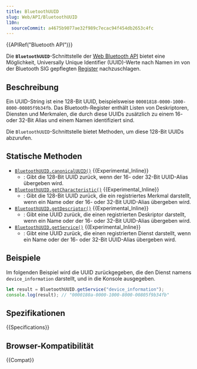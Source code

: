 ```yaml
---
title: BluetoothUUID
slug: Web/API/BluetoothUUID
l10n:
  sourceCommit: a4675b9077ae32f989c7ecac94f454db2653c4fc
---
```


{{APIRef("Bluetooth API")}}

Die **`BluetoothUUID`**-Schnittstelle der [Web Bluetooth API](/de/docs/Web/API/Web_Bluetooth_API) bietet eine Möglichkeit, Universally Unique Identifier (UUID)-Werte nach Namen im von der Bluetooth SIG gepflegten [Register](https://www.bluetooth.com/specifications/assigned-numbers/) nachzuschlagen.

## Beschreibung

Ein UUID-String ist eine 128-Bit UUID, beispielsweise `00001818-0000-1000-8000-00805f9b34fb`.
Das Bluetooth-Register enthält Listen von Deskriptoren, Diensten und Merkmalen, die durch diese UUIDs zusätzlich zu einem 16- oder 32-Bit Alias und einem Namen identifiziert sind.

Die `BluetoothUUID`-Schnittstelle bietet Methoden, um diese 128-Bit UUIDs abzurufen.

## Statische Methoden

- [`BluetoothUUID.canonicalUUID()`](/de/docs/Web/API/BluetoothUUID/canonicalUUID_static) {{Experimental_Inline}}
  - : Gibt die 128-Bit UUID zurück, wenn der 16- oder 32-Bit UUID-Alias übergeben wird.
- [`BluetoothUUID.getCharacteristic()`](/de/docs/Web/API/BluetoothUUID/getCharacteristic_static) {{Experimental_Inline}}
  - : Gibt die 128-Bit UUID zurück, die ein registriertes Merkmal darstellt, wenn ein Name oder der 16- oder 32-Bit UUID-Alias übergeben wird.
- [`BluetoothUUID.getDescriptor()`](/de/docs/Web/API/BluetoothUUID/getDescriptor_static) {{Experimental_Inline}}
  - : Gibt eine UUID zurück, die einen registrierten Deskriptor darstellt, wenn ein Name oder der 16- oder 32-Bit UUID-Alias übergeben wird.
- [`BluetoothUUID.getService()`](/de/docs/Web/API/BluetoothUUID/getService_static) {{Experimental_Inline}}
  - : Gibt eine UUID zurück, die einen registrierten Dienst darstellt, wenn ein Name oder der 16- oder 32-Bit UUID-Alias übergeben wird.

## Beispiele

Im folgenden Beispiel wird die UUID zurückgegeben, die den Dienst namens `device_information` darstellt, und in die Konsole ausgegeben.

```js
let result = BluetoothUUID.getService("device_information");
console.log(result); // "0000180a-0000-1000-8000-00805f9b34fb"
```

## Spezifikationen

{{Specifications}}

## Browser-Kompatibilität

{{Compat}}
